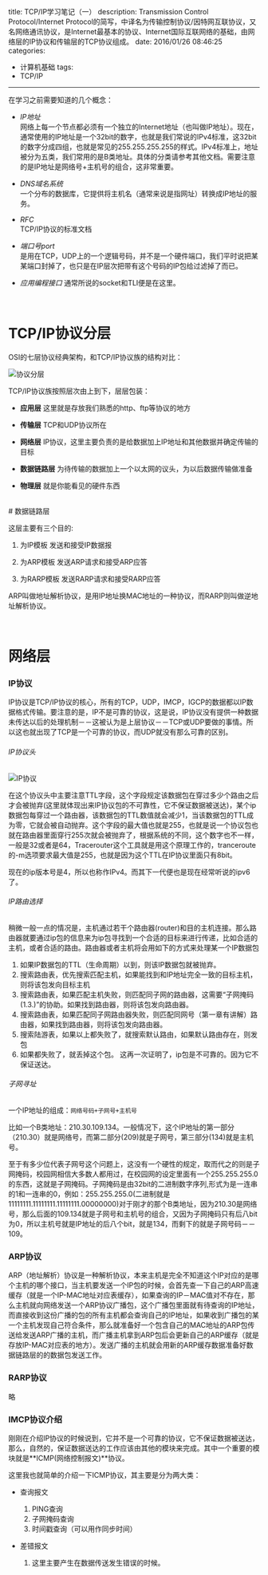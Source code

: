 title: TCP/IP学习笔记（一）
description: Transmission Control Protocol/Internet Protocol的简写，中译名为传输控制协议/因特网互联协议，又名网络通讯协议，是Internet最基本的协议、Internet国际互联网络的基础，由网络层的IP协议和传输层的TCP协议组成。
date: 2016/01/26 08:46:25
categories: 
- 计算机基础
tags:
- TCP/IP

---

在学习之前需要知道的几个概念：

- *IP地址* <br>网络上每一个节点都必须有一个独立的Internet地址（也叫做IP地址）。现在，通常使用的IP地址是一个32bit的数字，也就是我们常说的IPv4标准，这32bit的数字分成四组，也就是常见的255.255.255.255的样式。IPv4标准上，地址被分为五类，我们常用的是B类地址。具体的分类请参考其他文档。需要注意的是IP地址是网络号+主机号的组合，这非常重要。

- *DNS域名系统* <br> 一个分布的数据库，它提供将主机名（通常来说是指网址）转换成IP地址的服务。

- *RFC* <br> TCP/IP协议的标准文档

- *端口号port* <br> 是用在TCP，UDP上的一个逻辑号码，并不是一个硬件端口，我们平时说把某某端口封掉了，也只是在IP层次把带有这个号码的IP包给过滤掉了而已。

- *应用编程接口* 通常所说的socket和TLI便是在这里。

<br>

# TCP/IP协议分层

OSI的七层协议经典架构，和TCP/IP协议族的结构对比：

![协议分层](http://blog.csdn.net/images/blog_csdn_net/goodboy1881/193693/r_iso-osi-tcp-1.gif)

TCP/IP协议族按照层次由上到下，层层包装：

- **应用层** 这里就是存放我们熟悉的http、ftp等协议的地方

- **传输层** TCP和UDP协议所在

- **网络层** IP协议，这里主要负责的是给数据加上IP地址和其他数据并确定传输的目标

- **数据链路层** 为待传输的数据加上一个以太网的议头，为以后数据传输做准备

- **物理层** 就是你能看见的硬件东西

<br>
# 数据链路层

这层主要有三个目的:

1. 为IP模板 发送和接受IP数据报

2. 为ARP模板 发送ARP请求和接受ARP应答

3. 为RARP模板 发送RARP请求和接受RARP应答

ARP叫做地址解析协议，是用IP地址换MAC地址的一种协议，而RARP则叫做逆地址解析协议。

<br>

# 网络层

### IP协议

IP协议是TCP/IP协议的核心，所有的TCP，UDP，IMCP，IGCP的数据都以IP数据格式传输。要注意的是，IP不是可靠的协议，这是说，IP协议没有提供一种数据未传达以后的处理机制－－这被认为是上层协议－－TCP或UDP要做的事情。所以这也就出现了TCP是一个可靠的协议，而UDP就没有那么可靠的区别。

###### IP协议头

![IP协议](http://blog.csdn.net/images/blog_csdn_net/goodboy1881/193693/r_ip-protocol.JPG)

在这个协议头中主要注意TTL字段，这个字段规定该数据包在穿过多少个路由之后才会被抛弃(这里就体现出来IP协议包的不可靠性，它不保证数据被送达)，某个ip数据包每穿过一个路由器，该数据包的TTL数值就会减少1，当该数据包的TTL成为零，它就会被自动抛弃。这个字段的最大值也就是255，也就是说一个协议包也就在路由器里面穿行255次就会被抛弃了，根据系统的不同，这个数字也不一样，一般是32或者是64，Tracerouter这个工具就是用这个原理工作的，tranceroute的-m选项要求最大值是255，也就是因为这个TTL在IP协议里面只有8bit。

现在的ip版本号是4，所以也称作IPv4。而其下一代便也是现在经常听说的ipv6了。

###### IP路由选择

稍微一般一点的情况是，主机通过若干个路由器(router)和目的主机连接。那么路由器就要通过ip包的信息来为ip包寻找到一个合适的目标来进行传递，比如合适的主机，或者合适的路由。路由器或者主机将会用如下的方式来处理某一个IP数据包

1. 如果IP数据包的TTL（生命周期）以到，则该IP数据包就被抛弃。
2. 搜索路由表，优先搜索匹配主机，如果能找到和IP地址完全一致的目标主机，则将该包发向目标主机
3. 搜索路由表，如果匹配主机失败，则匹配同子网的路由器，这需要“子网掩码(1.3.)”的协助。如果找到路由器，则将该包发向路由器。
4. 搜索路由表，如果匹配同子网路由器失败，则匹配同网号（第一章有讲解）路由器，如果找到路由器，则将该包发向路由器。
5. 搜索陆游表，如果以上都失败了，就搜索默认路由，如果默认路由存在，则发包
6. 如果都失败了，就丢掉这个包。
这再一次证明了，ip包是不可靠的。因为它不保证送达。

###### 子网寻址

一个IP地址的组成：`网络号码+子网号+主机号`

比如一个B类地址：210.30.109.134。一般情况下，这个IP地址的第一部分（210.30）就是网络号，而第二部分(209)就是子网号，第三部分(134)就是主机号。

至于有多少位代表子网号这个问题上，这没有一个硬性的规定，取而代之的则是子网掩码，校园网相信大多数人都用过，在校园网的设定里面有一个255.255.255.0的东西，这就是子网掩码。子网掩码是由32bit的二进制数字序列,形式为是一连串的1和一连串的0，例如：255.255.255.0(二进制就是11111111.11111111.11111111.00000000)对于刚才的那个B类地址，因为210.30是网络号，那么后面的109.134就是子网号和主机号的组合，又因为子网掩码只有后八bit为0，所以主机号就是IP地址的后八个bit，就是134，而剩下的就是子网号码－－109。 

### ARP协议

ARP（地址解析）协议是一种解析协议，本来主机是完全不知道这个IP对应的是哪个主机的哪个接口，当主机要发送一个IP包的时候，会首先查一下自己的ARP高速缓存（就是一个IP-MAC地址对应表缓存），如果查询的IP－MAC值对不存在，那么主机就向网络发送一个ARP协议广播包，这个广播包里面就有待查询的IP地址，而直接收到这份广播的包的所有主机都会查询自己的IP地址，如果收到广播包的某一个主机发现自己符合条件，那么就准备好一个包含自己的MAC地址的ARP包传送给发送ARP广播的主机，而广播主机拿到ARP包后会更新自己的ARP缓存（就是存放IP-MAC对应表的地方）。发送广播的主机就会用新的ARP缓存数据准备好数据链路层的的数据包发送工作。

### RARP协议
略

### IMCP协议介绍

刚刚在介绍IP协议的时候说到，它并不是一个可靠的协议，它不保证数据被送达，那么，自然的，保证数据送达的工作应该由其他的模块来完成。其中一个重要的模块就是**ICMP(网络控制报文)**协议。

这里我也就简单的介绍一下ICMP协议，其主要是分为两大类：

- 查询报文
	1. PING查询
	2. 子网掩码查询
	3. 时间戳查询（可以用作同步时间）

- 差错报文
	1. 这里主要产生在数据传送发生错误的时候。
	
